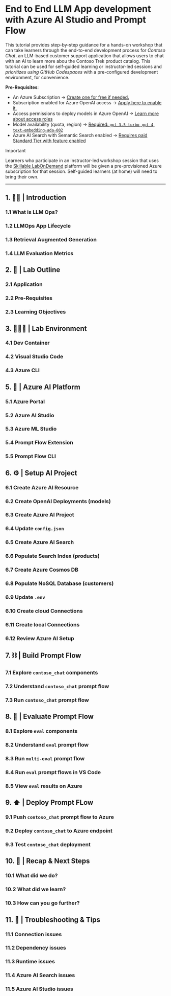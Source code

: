 # End to End LLM App development with Azure AI Studio and Prompt Flow

This tutorial provides step-by-step guidance for a hands-on workshop that can take learners through the end-to-end development process for _Contoso Chat_, an LLM-based customer support application that allows users to chat with an AI to learn more abou the Contoso Trek product catalog. This tutorial can be used for self-guided learning or instructor-led sessions and _prioritizes using GitHub Codespaces_ with a pre-configured development environment, for convenience. 

**Pre-Requisites**:
 - An Azure Subscription → [Create one for free if needed.](https://azure.microsoft.com/free/cognitive-services)
 - Subscription enabled for Azure OpenAI access → [Apply here to enable it.](https://aka.ms/oai/access)
 - Access permissions to deploy models in Azure OpenAI → [Learn more about access roles](https://learn.microsoft.com/azure/ai-services/openai/how-to/role-based-access-control) 
 - Model availability (quota, region) → [Required: `gpt-3.5-turbo`, `gpt-4`, `text-embedding-ada-002`](https://learn.microsoft.com/azure/ai-services/openai/concepts/models)
 - Azure AI Search with Semantic Search enabled → [Requires paid Standard Tier with feature enabled](https://learn.microsoft.com/azure/search/semantic-how-to-enable-disable?tabs=enable-portal)

> [!IMPORTANT]
> Learners who participate in an instructor-led workshop session that uses the [Skillable LabOnDemand](https://labondemand.com) platform will be given a pre-provisioned Azure subscription for that session. Self-guided learners (at home) will need to bring their own.

---

## 1. 👋🏽 | Introduction

### 1.1 What is LLM Ops?

### 1.2 LLMOps App Lifecycle

### 1.3 Retrieval Augmented Generation

### 1.4 LLM Evaluation Metrics

## 2. 💬 | Lab Outline

### 2.1 Application

### 2.2 Pre-Requisites

### 2.3 Learning Objectives

## 3. 👩🏽‍💻 | Lab Environment

### 4.1 Dev Container

### 4.2 Visual Studio Code

### 4.3 Azure CLI

## 5. 🤖 | Azure AI Platform

### 5.1 Azure Portal

### 5.2 Azure AI Studio

### 5.3 Azure ML Studio

### 5.4 Prompt Flow Extension

### 5.5 Prompt Flow CLI

## 6. ⚙️ | Setup AI Project

### 6.1 Create Azure AI Resource

### 6.2 Create OpenAI Deployments (models)

### 6.3 Create Azure AI Project

### 6.4 Update `config.json`

### 6.5 Create Azure AI Search

### 6.6 Populate Search Index (products)

### 6.7 Create Azure Cosmos DB

### 6.8 Populate NoSQL Database (customers)

### 6.9 Update `.env`

### 6.10 Create cloud Connections

### 6.11 Create local Connections

### 6.12 Review Azure AI Setup

## 7. ⛓ | Build Prompt Flow

### 7.1 Explore `contoso_chat` components

### 7.2 Understand `contoso_chat` prompt flow

### 7.3 Run `contoso_chat` prompt flow

## 8. 🧾 | Evaluate Prompt Flow

### 8.1 Explore `eval` components

### 8.2 Understand `eval` prompt flow

### 8.3 Run `multi-eval` prompt flow 

### 8.4 Run `eval` prompt flows in VS Code

### 8.5 View `eval` results on Azure

## 9. ⬆️  | Deploy Prompt FLow

### 9.1 Push `contoso_chat` prompt flow to Azure

### 9.2 Deploy `contoso_chat` to Azure endpoint

### 9.3 Test `contoso_chat` deployment

## 10. 🥳 | Recap & Next Steps

### 10.1 What did we do?

### 10.2 What did we learn?

### 10.3 How can you go further?

## 11. 🧰 | Troubleshooting & Tips

### 11.1 Connection issues

### 11.2 Dependency issues

### 11.3 Runtime issues

### 11.4 Azure AI Search issues

### 11.5 Azure AI Studio issues
